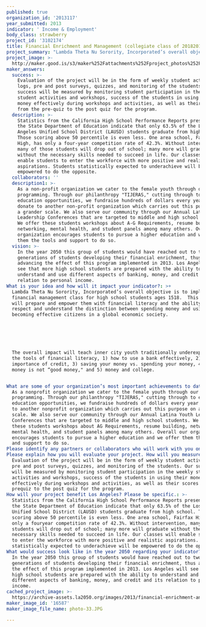 ```yaml
---
published: true
organization_id: '2013117'
year_submitted: 2013
indicator: ' Income & Employment'
body_class: strawberry
project_id: '3102174'
title: Financial Enrichment and Management (collegiate class of 20182019)
project_summary: "Lambda Theta Nu Sorority, Incorporated’s overall objective is to implement a financial management class for high school students ages 15-18.  This class will prepare and empower them with financial literacy and the ability to respect and understand the distinction between spending money and using money, becoming effective citizens in a global economic society.\r\n\r\nThe overall impact will teach inner city youth traditionally underexposed to the tools of financial literacy, 1) how to use a bank effectively, 2) the importance of credit, 3) saving your money vs. spending your money, 4) why all money is not “good money,\" and 5) money and college.\r\n"
project_image: >-
  http://maker.good.is/s3/maker%252Fattachments%252Fproject_photos%252Fimages%252F16587%252Fdisplay%252Fphoto-33.JPG=c570x385
maker_answers:
  success: >-
    Evaluation of the project will be in the form of weekly student activity
    logs, pre and post surveys, quizzes, and monitoring of the students. Our
    success will be measured by monitoring student participation in the weekly
    student activities and workshops, success of the students in using their
    money effectively during workshops and activities, as well as their scores
    from the pre-quiz to the post quiz for the program.
  description: >-
    Statistics from the California High School Performance Reports presented by
    the State Department of Education indicate that only 63.5% of the Los
    Angeles Unified School District (LAUSD) students graduate from high school.
    Those scoring above 50 percentile is even less. One area school, Fairfax
    High, has only a four-year competition rate of 42.3%. Without intervention,
    many of those students will drop out of school; many more will graduate
    without the necessary skills needed to succeed in life. Our classes will
    enable students to enter the workforce with more positive and realistic
    aspirations. Students statistically expected to underachieve will be
    empowered to do the opposite.
  collaborators: ''
  description1: >-
    As a non-profit organization we cater to the female youth through our
    programming. Through our philanthropy "TIJERAS," cutting through to enhance
    education opportunities, we fundraise hundreds of dollars every year to
    donate to another non-profit organization which carries out this purpose on
    a grander scale. We also serve our community through our Annual Latina Youth
    Leadership Conferences that are targeted to middle and high school students.
    We offer these students workshops about A-G Requirements, resume building,
    networking, mental health, and student panels among many others. Overall our
    organization encourages students to pursue a higher education and we offer
    them the tools and support to do so.
  vision: >-
    In the year 2050 this group of students would have reached out to two more
    generations of students developing their financial enrichment, thus
    advancing the effect of this program implemented in 2013. Los Angeles will
    see that more high school students are prepared with the ability to
    understand and use different aspects of banking, money, and credit and its
    relation to personal income.
What is your idea and how will it impact your indicator?: >+
  Lambda Theta Nu Sorority, Incorporated’s overall objective is to implement a
  financial management class for high school students ages 1518.  This class
  will prepare and empower them with financial literacy and the ability to
  respect and understand the distinction between spending money and using money,
  becoming effective citizens in a global economic society.






  The overall impact will teach inner city youth traditionally underexposed to
  the tools of financial literacy, 1) how to use a bank effectively, 2) the
  importance of credit, 3) saving your money vs. spending your money, 4) why all
  money is not “good money," and 5) money and college.


What are some of your organization’s most important achievements to date?: >-
  As a nonprofit organization we cater to the female youth through our
  programming. Through our philanthropy "TIJERAS," cutting through to enhance
  education opportunities, we fundraise hundreds of dollars every year to donate
  to another nonprofit organization which carries out this purpose on a grander
  scale. We also serve our community through our Annual Latina Youth Leadership
  Conferences that are targeted to middle and high school students. We offer
  these students workshops about AG Requirements, resume building, networking,
  mental health, and student panels among many others. Overall our organization
  encourages students to pursue a higher education and we offer them the tools
  and support to do so.
Please identify any partners or collaborators who will work with you on this project.: ''
Please explain how you will evaluate your project. How will you measure success?: >-
  Evaluation of the project will be in the form of weekly student activity logs,
  pre and post surveys, quizzes, and monitoring of the students. Our success
  will be measured by monitoring student participation in the weekly student
  activities and workshops, success of the students in using their money
  effectively during workshops and activities, as well as their scores from the
  prequiz to the post quiz for the program.
How will your project benefit Los Angeles? Please be specific.: >-
  Statistics from the California High School Performance Reports presented by
  the State Department of Education indicate that only 63.5% of the Los Angeles
  Unified School District (LAUSD) students graduate from high school. Those
  scoring above 50 percentile is even less. One area school, Fairfax High, has
  only a fouryear competition rate of 42.3%. Without intervention, many of those
  students will drop out of school; many more will graduate without the
  necessary skills needed to succeed in life. Our classes will enable students
  to enter the workforce with more positive and realistic aspirations. Students
  statistically expected to underachieve will be empowered to do the opposite.
What would success look like in the year 2050 regarding your indicator?: >-
  In the year 2050 this group of students would have reached out to two more
  generations of students developing their financial enrichment, thus advancing
  the effect of this program implemented in 2013. Los Angeles will see that more
  high school students are prepared with the ability to understand and use
  different aspects of banking, money, and credit and its relation to personal
  income.
cached_project_image: >-
  https://archive-assets.la2050.org/images/2013/financial-enrichment-and-management-collegiate-class-of-20182019/maker.good.is/s3/maker%252Fattachments%252Fproject_photos%252Fimages%252F16587%252Fdisplay%252Fphoto-33.JPG=c570x385.jpg
maker_image_id: '16587'
maker_image_file_name: photo-33.JPG

---
```

